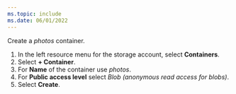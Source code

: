 ```yaml
---
ms.topic: include
ms.date: 06/01/2022
---
```


Create a *photos* container.

1. In the left resource menu for the storage account, select **Containers**.
1. Select **+ Container**.
1. For **Name** of the container use *photos*.
1. For **Public access level** select *Blob (anonymous read access for blobs)*.
1. Select **Create**.
